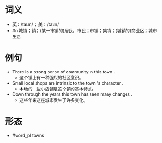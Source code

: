 # 词义
- 英：/taʊn/； 美：/taʊn/
- #n 城镇；镇；(某一市镇的)居民，市民；市镇；集镇；(城镇的)商业区；城市生活
# 例句
- There is a strong sense of community in this town .
	- 这个镇上有一种强烈的社区意识。
- Small local shops are intrinsic to the town 's character .
	- 本地的一些小店铺是这个镇的基本特点。
- Down through the years this town has seen many changes .
	- 这些年来这座城市发生了许多变化。
# 形态
- #word_pl towns

